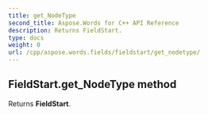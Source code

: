 ```yaml
---
title: get_NodeType
second_title: Aspose.Words for C++ API Reference
description: Returns FieldStart. 
type: docs
weight: 0
url: /cpp/aspose.words.fields/fieldstart/get_nodetype/
---
```

## FieldStart.get_NodeType method


Returns **FieldStart**.

